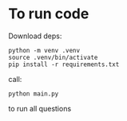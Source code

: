 # To run code

Download deps:
```
python -m venv .venv
source .venv/bin/activate
pip install -r requirements.txt
```

call:
```
python main.py
```
to run all questions